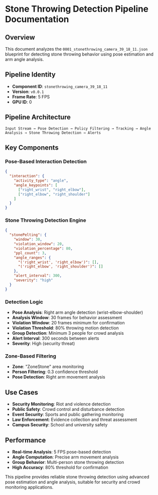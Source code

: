 # Stone Throwing Detection Pipeline Documentation

## Overview
This document analyzes the `0001_stonethrowing_camera_39_18_11.json` blueprint for detecting stone throwing behavior using pose estimation and arm angle analysis.

## Pipeline Identity
- **Component ID**: `stonethrowing_camera_39_18_11`
- **Version**: `v0.0.1`
- **Frame Rate**: 5 FPS
- **GPU ID**: 0

## Pipeline Architecture
```
Input Stream → Pose Detection → Policy Filtering → Tracking → Angle Analysis → Stone Throwing Detection → Alerts
```

## Key Components

### Pose-Based Interaction Detection
```json
{
  "interaction": {
    "activity_type": "angle",
    "angle_keypoints": [
      ["right_wrist", "right_elbow"],
      ["right_elbow", "right_shoulder"]
    ]
  }
}
```

### Stone Throwing Detection Engine
```json
{
  "stonePelting": {
    "window": 30,
    "violation_window": 20,
    "violation_percentage": 80,
    "ppl_count": 3,
    "angle_ranges": {
      "('right_wrist', 'right_elbow')": [],
      "('right_elbow', 'right_shoulder')": []
    },
    "alert_interval": 300,
    "severity": "high"
  }
}
```

### Detection Logic
- **Pose Analysis**: Right arm angle detection (wrist-elbow-shoulder)
- **Analysis Window**: 30 frames for behavior assessment
- **Violation Window**: 20 frames minimum for confirmation
- **Violation Threshold**: 80% throwing motion detection
- **Group Detection**: Minimum 3 people for crowd analysis
- **Alert Interval**: 300 seconds between alerts
- **Severity**: High (security threat)

### Zone-Based Filtering
- **Zone**: "ZoneStone" area monitoring
- **Person Filtering**: 0.3 confidence threshold
- **Pose Detection**: Right arm movement analysis

## Use Cases
- **Security Monitoring**: Riot and violence detection
- **Public Safety**: Crowd control and disturbance detection
- **Event Security**: Sports and public gathering monitoring
- **Law Enforcement**: Evidence collection and threat assessment
- **Campus Security**: School and university safety

## Performance
- **Real-time Analysis**: 5 FPS pose-based detection
- **Angle Computation**: Precise arm movement analysis
- **Group Behavior**: Multi-person stone throwing detection
- **High Accuracy**: 80% threshold for confirmation

This pipeline provides reliable stone throwing detection using advanced pose estimation and angle analysis, suitable for security and crowd monitoring applications.
